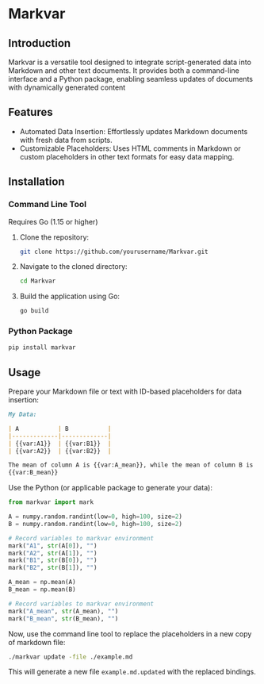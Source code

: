 # Markvar

## Introduction

Markvar is a versatile tool designed to integrate script-generated data into
Markdown and other text documents. It provides both a command-line interface and
a Python package, enabling seamless updates of documents with dynamically
generated content

## Features

* Automated Data Insertion: Effortlessly updates Markdown documents with fresh
  data from scripts.
* Customizable Placeholders: Uses HTML comments in Markdown or custom
  placeholders in other text formats for easy data mapping.

## Installation

### Command Line Tool

Requires Go (1.15 or higher)

1. Clone the repository:

   ```bash
   git clone https://github.com/yourusername/Markvar.git
   ```

2. Navigate to the cloned directory:

   ```bash
   cd Markvar
   ```

3. Build the application using Go:

   ```bash
   go build
   ```

### Python Package

   ```bash
   pip install markvar
   ```

## Usage

Prepare your Markdown file or text with ID-based placeholders for data insertion:

```markdown
My Data:

| A           | B           |
|-------------|-------------|
| {{var:A1}}  | {{var:B1}}  |
| {{var:A2}}  | {{var:B2}}  |

The mean of column A is {{var:A_mean}}, while the mean of column B is
{{var:B_mean}}
```

Use the Python (or applicable package to generate your data):

```python
from markvar import mark

A = numpy.random.randint(low=0, high=100, size=2)
B = numpy.random.randint(low=0, high=100, size=2)

# Record variables to markvar environment
mark("A1", str(A[0]), "")
mark("A2", str(A[1]), "")
mark("B1", str(B[0]), "")
mark("B2", str(B[1]), "")

A_mean = np.mean(A)
B_mean = np.mean(B)

# Record variables to markvar environment
mark("A_mean", str(A_mean), "")
mark("B_mean", str(B_mean), "")
```

Now, use the command line tool to replace the placeholders in a new copy of
markdown file:

```bash
./markvar update -file ./example.md
```

This will generate a new file `example.md.updated` with the replaced bindings.
